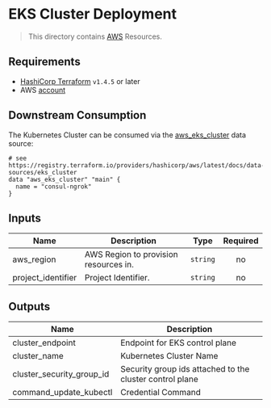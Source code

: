 # EKS Cluster Deployment

> This directory contains [AWS](https://registry.terraform.io/providers/hashicorp/aws) Resources.

## Requirements

* [HashiCorp Terraform](https://developer.hashicorp.com/terraform/tutorials/aws-get-started/install-cli) `v1.4.5` or later
* AWS [account](https://aws.amazon.com/free/)

## Downstream Consumption

The Kubernetes Cluster can be consumed via the [aws_eks_cluster](https://registry.terraform.io/providers/hashicorp/aws/latest/docs/data-sources/eks_cluster) data source:

```hcl
# see https://registry.terraform.io/providers/hashicorp/aws/latest/docs/data-sources/eks_cluster
data "aws_eks_cluster" "main" {
  name = "consul-ngrok"
}
```

<!-- BEGIN_TF_DOCS -->
## Inputs

| Name | Description | Type | Required |
|------|-------------|------|:--------:|
| aws_region | AWS Region to provision resources in. | `string` | no |
| project_identifier | Project Identifier. | `string` | no |

## Outputs

| Name | Description |
|------|-------------|
| cluster_endpoint | Endpoint for EKS control plane |
| cluster_name | Kubernetes Cluster Name |
| cluster_security_group_id | Security group ids attached to the cluster control plane |
| command_update_kubectl | Credential Command |
<!-- END_TF_DOCS -->

